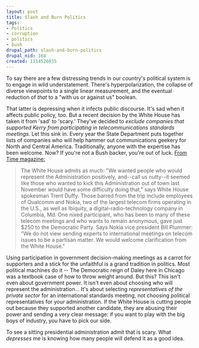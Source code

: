 ```yaml
--- 
layout: post
title: Slash and Burn Politics
tags: 
- Politics
- corruption
- politics
- bush
drupal_path: slash-and-burn-politics
drupal_nid: 164
created: 1114526035
---
```

To say there are a few distressing trends in our country's political system is to engage in wild understatement. There's hyperpolarization, the collapse of diverse viewpoints to a single linear measurement, and the eventual reduction of <em>that</em> to a "with us or against us" boolean.

That latter is depressing when it infects public discourse. It's sad when it affects public policy, too. But a recent decision by the White House has taken it from 'sad' to 'scary.' They've decided to <em>exclude companies that supported Kerry from participating in telecommunications standards meetings.</em> Let this sink in. Every year the State Department puts together lists of companies who will help hammer out communications geekery for North and Central America. Traditionally, anyone with the expertise has been welcome. Now? If you're not a Bush backer, you're out of luck. <a href="http://www.time.com/time/magazine/article/0,9171,1053595,00.html">From Time magazine:</a>

<blockquote>The White House admits as much: "We wanted people who would represent the Administration positively, and--call us nutty--it seemed like those who wanted to kick this Administration out of town last November would have some difficulty doing that," says White House spokesman Trent Duffy. Those barred from the trip include employees of Qualcomm and Nokia, two of the largest telecom firms operating in the U.S., as well as Ibiquity, a digital-radio-technology company in Columbia, Md. One nixed participant, who has been to many of these telecom meetings and who wants to remain anonymous, gave just $250 to the Democratic Party. Says Nokia vice president Bill Plummer: "We do not view sending experts to international meetings on telecom issues to be a partisan matter. We would welcome clarification from the White House."</blockquote>

Using participation in government decision-making meetings as a carrot for supporters and a stick for the unfaithful is a grand tradition in politics. Most political machines do it -- The Democratic reign of Daley here in Chicago was a textbook case of how to throw weight around. But this? This isn't even about government power. It isn't even about choosing who will represent the administration... It's about selecting <em>representatives of the private sector</em> for an international standards meeting, not choosing political representatives for your administration. If the White House is cutting people out because they supported another candidate, they are abusing their power and sending a very clear message: if you want to play with the big boys of industry, you have to pick our side.

To see a sitting presidential administration admit that is scary. What <em>depresses</em> me is knowing how many people will defend it as a good idea.
